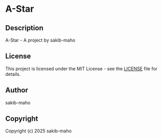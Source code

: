 # A-Star

## Description
A-Star - A project by sakib-maho

## License
This project is licensed under the MIT License - see the [LICENSE](LICENSE) file for details.

## Author
sakib-maho

## Copyright
Copyright (c) 2025 sakib-maho
